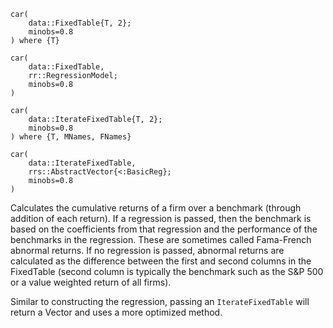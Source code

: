 ```
car(
    data::FixedTable{T, 2};
    minobs=0.8
) where {T}

car(
    data::FixedTable,
    rr::RegressionModel;
    minobs=0.8
)

car(
    data::IterateFixedTable{T, 2};
    minobs=0.8
) where {T, MNames, FNames}

car(
    data::IterateFixedTable,
    rrs::AbstractVector{<:BasicReg};
    minobs=0.8
)
```

Calculates the cumulative returns of a firm over a benchmark (through addition of each return). If a regression is passed, then the benchmark is based on the coefficients from that regression and the performance of the benchmarks in the regression. These are sometimes called Fama-French abnormal returns. If no regression is passed, abnormal returns are calculated as the difference between the first and second columns in the FixedTable (second column is typically the benchmark such as the S&P 500 or a value weighted return of all firms).

Similar to constructing the regression, passing an `IterateFixedTable` will return a Vector and uses a more optimized method.
